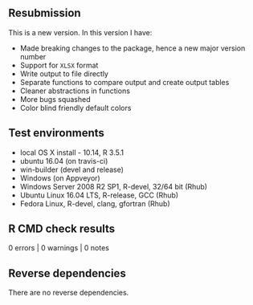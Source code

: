 ## Resubmission
This is a new version. In this version I have:

*  Made breaking changes to the package, hence a new major version number
*  Support for `XLSX` format
*  Write output to file directly
*  Separate functions to compare output and create output tables
*  Cleaner abstractions in functions
*  More bugs squashed
*  Color blind friendly default colors

## Test environments
*  local OS X install - 10.14, R 3.5.1
*  ubuntu 16.04 (on travis-ci)
*  win-builder (devel and release)
*  Windows (on Appveyor)
*  Windows Server 2008 R2 SP1, R-devel, 32/64 bit (Rhub)
*  Ubuntu Linux 16.04 LTS, R-release, GCC (Rhub)
*  Fedora Linux, R-devel, clang, gfortran (Rhub)

## R CMD check results

0 errors | 0 warnings | 0 notes

## Reverse dependencies

There are no reverse dependencies.

 
